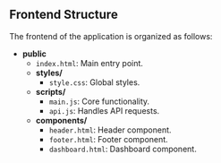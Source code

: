 ## Frontend Structure

The frontend of the application is organized as follows:

- **public**
  - `index.html`: Main entry point.
  - **styles/**
    - `style.css`: Global styles.
  - **scripts/**
    - `main.js`: Core functionality.
    - `api.js`: Handles API requests.
  - **components/**
    - `header.html`: Header component.
    - `footer.html`: Footer component.
    - `dashboard.html`: Dashboard component.
